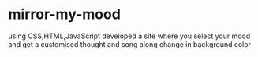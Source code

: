 # mirror-my-mood
using CSS,HTML,JavaScript  developed a site where you select your mood and get a  customised thought and song along change in background color
